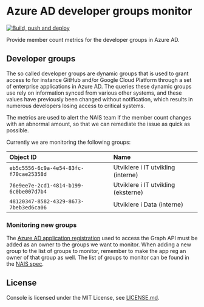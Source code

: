 # Azure AD developer groups monitor

[![Build, push and deploy](https://github.com/navikt/aad-developer-groups-monitor/actions/workflows/ci.yaml/badge.svg)](https://github.com/navikt/aad-developer-groups-monitor/actions/workflows/ci.yaml)

Provide member count metrics for the developer groups in Azure AD.

## Developer groups

The so called developer groups are dynamic groups that is used to grant access to for instance GitHub and/or Google Cloud Platform through a set of enterprise applications in Azure AD. The queries these dynamic groups use rely on information synced from various other systems, and these values have previously been changed without notification, which results in numerous developers losing access to critical systems.

The metrics are used to alert the NAIS team if the member count changes with an abnormal amount, so that we can remediate the issue as quick as possible.

Currently we are monitoring the following groups:

| Object ID                              | Name                                |
|:---------------------------------------|:------------------------------------|
| `eb5c5556-6c9a-4e54-83fc-f70cae25358d` | Utviklere i IT utvikling (interne)  |
| `76e9ee7e-2cd1-4814-b199-6c0be007d7b4` | Utviklere i IT utvikling (eksterne) |
| `48120347-8582-4329-8673-7beb3ed6ca06` | Utviklere i Data (interne)          |

### Monitoring new groups

The [Azure AD application registration](https://portal.azure.com/#view/Microsoft_AAD_RegisteredApps/ApplicationMenuBlade/~/Overview/appId/b717aab4-93af-4c12-b5fe-fece33142d10/isMSAApp~/false) used to access the Graph API must be added as an owner to the groups we want to monitor. When adding a new group to the list of groups to monitor, remember to make the app reg an owner of that group as well. The list of groups to monitor can be found in the [NAIS spec](.nais/app.yaml).

## License

Console is licensed under the MIT License, see [LICENSE.md](LICENSE.md).
